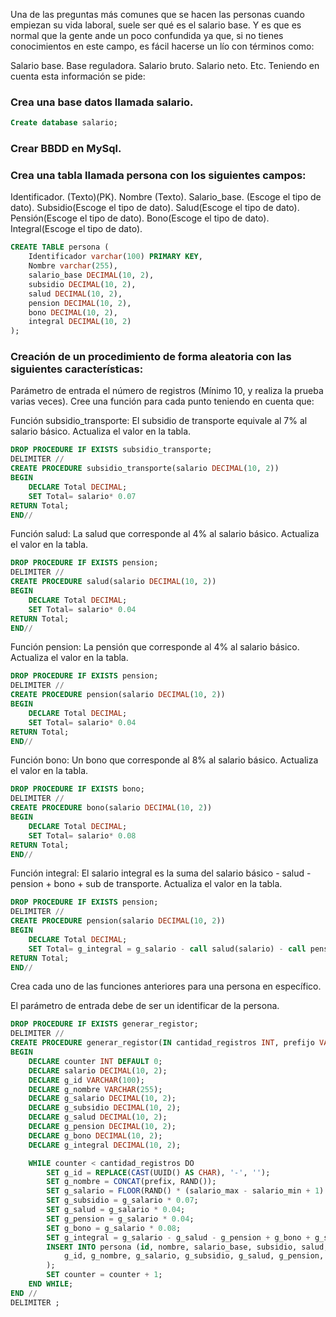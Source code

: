 Una de las preguntas más comunes que se hacen las personas cuando empiezan su vida laboral, suele ser qué es el salario base. Y es que es normal que la gente ande un poco confundida ya que, si no tienes conocimientos en este campo, es fácil hacerse un lío con términos como:

Salario base.
Base reguladora.
Salario bruto.
Salario neto.
Etc.
Teniendo en cuenta esta información se pide:

### Crea una base datos llamada salario.

```sql
Create database salario;
```

### Crear BBDD en MySql.
### Crea una tabla llamada persona con los siguientes campos:
Identificador. (Texto)(PK).
Nombre (Texto).
Salario_base. (Escoge el tipo de dato).
Subsidio(Escoge el tipo de dato).
Salud(Escoge el tipo de dato).
Pensión(Escoge el tipo de dato).
Bono(Escoge el tipo de dato).
Integral(Escoge el tipo de dato).

```sql
CREATE TABLE persona (
    Identificador varchar(100) PRIMARY KEY,
    Nombre varchar(255),
    salario_base DECIMAL(10, 2),
    subsidio DECIMAL(10, 2),
    salud DECIMAL(10, 2),
    pension DECIMAL(10, 2),
    bono DECIMAL(10, 2),
    integral DECIMAL(10, 2)
);
```



### Creación de un procedimiento de forma aleatoria con las siguientes características:

Parámetro de entrada el número de registros (Mínimo 10, y realiza la prueba varias veces).
Cree una función para cada punto teniendo en cuenta que:


Función subsidio_transporte: El subsidio de transporte equivale al 7% al salario básico. Actualiza el valor en la tabla.

```sql
DROP PROCEDURE IF EXISTS subsidio_transporte;
DELIMITER //
CREATE PROCEDURE subsidio_transporte(salario DECIMAL(10, 2))
BEGIN
    DECLARE Total DECIMAL;
    SET Total= salario* 0.07
RETURN Total;
END//
```

Función salud: La salud que corresponde al 4% al salario básico. Actualiza el valor en la tabla.

```sql
DROP PROCEDURE IF EXISTS pension;
DELIMITER //
CREATE PROCEDURE salud(salario DECIMAL(10, 2))
BEGIN
    DECLARE Total DECIMAL;
    SET Total= salario* 0.04
RETURN Total;
END//
```
Función pension: La pensión que corresponde al 4% al salario básico. Actualiza el valor en la tabla.
```sql
DROP PROCEDURE IF EXISTS pension;
DELIMITER //
CREATE PROCEDURE pension(salario DECIMAL(10, 2))
BEGIN
    DECLARE Total DECIMAL;
    SET Total= salario* 0.04
RETURN Total;
END//
```
Función bono: Un bono que corresponde al 8% al salario básico. Actualiza el valor en la tabla.
```sql
DROP PROCEDURE IF EXISTS bono;
DELIMITER //
CREATE PROCEDURE bono(salario DECIMAL(10, 2))
BEGIN
    DECLARE Total DECIMAL;
    SET Total= salario* 0.08
RETURN Total;
END//
```
Función integral: El salario integral es la suma del salario básico - salud - pension + bono + sub de transporte. Actualiza el valor en la tabla.
```sql
DROP PROCEDURE IF EXISTS pension;
DELIMITER //
CREATE PROCEDURE pension(salario DECIMAL(10, 2))
BEGIN
    DECLARE Total DECIMAL;
    SET Total= g_integral = g_salario - call salud(salario) - call pension(salario) + call bono(salario) + call subsidio(salrio);
RETURN Total;
END//
```
Crea cada uno de las funciones anteriores para una persona en específico.

El parámetro de entrada debe de ser un identificar de la persona.

```sql
DROP PROCEDURE IF EXISTS generar_registor;
DELIMITER //
CREATE PROCEDURE generar_registor(IN cantidad_registros INT, prefijo VARCHAR(50), salario_min INT, salario_max INT)
BEGIN
    DECLARE counter INT DEFAULT 0;
    DECLARE salario DECIMAL(10, 2);
    DECLARE g_id VARCHAR(100);
    DECLARE g_nombre VARCHAR(255);
    DECLARE g_salario DECIMAL(10, 2);
    DECLARE g_subsidio DECIMAL(10, 2);
    DECLARE g_salud DECIMAL(10, 2);
    DECLARE g_pension DECIMAL(10, 2);
    DECLARE g_bono DECIMAL(10, 2);
    DECLARE g_integral DECIMAL(10, 2);

    WHILE counter < cantidad_registros DO
        SET g_id = REPLACE(CAST(UUID() AS CHAR), '-', '');
        SET g_nombre = CONCAT(prefix, RAND());
        SET g_salario = FLOOR(RAND() * (salario_max - salario_min + 1) + salario_min);
        SET g_subsidio = g_salario * 0.07;
        SET g_salud = g_salario * 0.04;
        SET g_pension = g_salario * 0.04;
        SET g_bono = g_salario * 0.08;
        SET g_integral = g_salario - g_salud - g_pension + g_bono + g_subsidio;
        INSERT INTO persona (id, nombre, salario_base, subsidio, salud, pension, bono, integral) values(
            g_id, g_nombre, g_salario, g_subsidio, g_salud, g_pension, g_bono, g_integral
        );
        SET counter = counter + 1;
    END WHILE;
END //
DELIMITER ;
```






